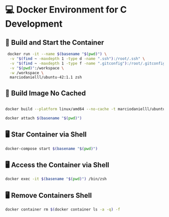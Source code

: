 
# 💻 Docker Environment for C Development

## 🚀 Build and Start the Container
```bash
 docker run -it --name $(basename "$(pwd)") \
  -v "$(find ~ -maxdepth 1 -type d -name ".ssh"):/root/.ssh" \
  -v "$(find ~ -maxdepth 1 -type f -name ".gitconfig"):/root/.gitconfig" \
  -v "$(pwd)":/workspace \
  -w /workspace \
  marciodanielll/ubuntu-42:1.1 zsh
```
## 🚀 Build Image No Cached
```bash

docker build --platform linux/amd64 --no-cache -t marciodanielll/ubuntu-42:1.1 .
```

```bash
docker attach $(basename "$(pwd)")
```
## 🖥️ Star Container via Shell
```bash 
docker-compose start $(basename "$(pwd)")
```
## 🖥️ Access the Container via Shell
```bash
docker exec -it $(basename "$(pwd)") /bin/zsh
```

## 🖥️ Remove Containers Shell
```bash
docker container rm $(docker container ls -a -q) -f
```
